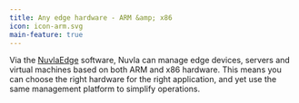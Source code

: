 ```yaml
---
title: Any edge hardware - ARM &amp; x86
icon: icon-arm.svg
main-feature: true
---
```


Via the <a href="nuvlaedge">NuvlaEdge</a> software, Nuvla can manage edge devices, servers and virtual machines based on both ARM and x86 hardware. This means you can choose the right hardware for the right application, and yet use the same management platform to simplify operations.
